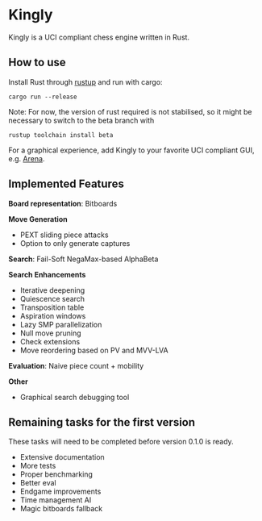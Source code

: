 # Kingly

Kingly is a UCI compliant chess engine written in Rust.

## How to use

Install Rust through [rustup](https://rustup.rs/) and run with cargo:

```
cargo run --release
```

Note: For now, the version of rust required is not stabilised, so it might be necessary to switch to the beta branch with

```
rustup toolchain install beta
```

For a graphical experience, add Kingly to your favorite UCI compliant GUI, e.g. [Arena](http://www.playwitharena.de).

## Implemented Features

**Board representation**: Bitboards

**Move Generation**

- PEXT sliding piece attacks
- Option to only generate captures

**Search**: Fail-Soft NegaMax-based AlphaBeta

**Search Enhancements**

- Iterative deepening
- Quiescence search
- Transposition table
- Aspiration windows
- Lazy SMP parallelization
- Null move pruning
- Check extensions
- Move reordering based on PV and MVV-LVA

**Evaluation**: Naive piece count + mobility

**Other**

- Graphical search debugging tool

## Remaining tasks for the first version

These tasks will need to be completed before version 0.1.0 is ready.

- Extensive documentation
- More tests
- Proper benchmarking
- Better eval
- Endgame improvements
- Time management AI
- Magic bitboards fallback

